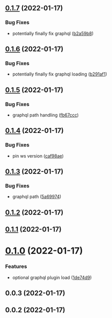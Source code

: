 ## [0.1.7](https://github.com/dsznajder/eslint-config-dsznajder/compare/v0.1.6...v0.1.7) (2022-01-17)


### Bug Fixes

* potentially finally fix graphql ([b2a59b8](https://github.com/dsznajder/eslint-config-dsznajder/commit/b2a59b8c29f4d2a056320c964f65ed088fe41592))

## [0.1.6](https://github.com/dsznajder/eslint-config-dsznajder/compare/v0.1.5...v0.1.6) (2022-01-17)


### Bug Fixes

* potentially finally fix graphql loading ([b291af1](https://github.com/dsznajder/eslint-config-dsznajder/commit/b291af138160341fd156f59b54e8e019d0374b54))

## [0.1.5](https://github.com/dsznajder/eslint-config-dsznajder/compare/v0.1.4...v0.1.5) (2022-01-17)


### Bug Fixes

* graphql path handling ([fb67ccc](https://github.com/dsznajder/eslint-config-dsznajder/commit/fb67ccca67e0589382221fe5f732ab2903431de5))

## [0.1.4](https://github.com/dsznajder/eslint-config-dsznajder/compare/v0.1.3...v0.1.4) (2022-01-17)


### Bug Fixes

* pin ws version ([caf98ae](https://github.com/dsznajder/eslint-config-dsznajder/commit/caf98aea36d31c4f5d1af2e8e12fefb62a487156))

## [0.1.3](https://github.com/dsznajder/eslint-config-dsznajder/compare/v0.1.2...v0.1.3) (2022-01-17)


### Bug Fixes

* graphql path ([5a69974](https://github.com/dsznajder/eslint-config-dsznajder/commit/5a69974b6d5837a993fcab5919bdfd6c72316842))

## [0.1.2](https://github.com/dsznajder/eslint-config-dsznajder/compare/v0.1.1...v0.1.2) (2022-01-17)

## [0.1.1](https://github.com/dsznajder/eslint-config-dsznajder/compare/v0.1.0...v0.1.1) (2022-01-17)

# [0.1.0](https://github.com/dsznajder/eslint-config-dsznajder/compare/v0.0.3...v0.1.0) (2022-01-17)


### Features

* optional graphql plugin load ([1de74d9](https://github.com/dsznajder/eslint-config-dsznajder/commit/1de74d96fc45865f8cedb4acea375f221d42f0e1))

## 0.0.3 (2022-01-17)

## 0.0.2 (2022-01-17)

